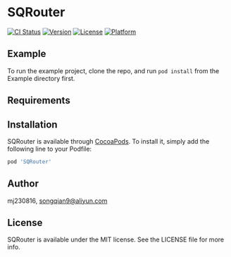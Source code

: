 # SQRouter

[![CI Status](https://img.shields.io/travis/mj230816/SQRouter.svg?style=flat)](https://travis-ci.org/mj230816/SQRouter)
[![Version](https://img.shields.io/cocoapods/v/SQRouter.svg?style=flat)](https://cocoapods.org/pods/SQRouter)
[![License](https://img.shields.io/cocoapods/l/SQRouter.svg?style=flat)](https://cocoapods.org/pods/SQRouter)
[![Platform](https://img.shields.io/cocoapods/p/SQRouter.svg?style=flat)](https://cocoapods.org/pods/SQRouter)

## Example

To run the example project, clone the repo, and run `pod install` from the Example directory first.

## Requirements

## Installation

SQRouter is available through [CocoaPods](https://cocoapods.org). To install
it, simply add the following line to your Podfile:

```ruby
pod 'SQRouter'
```

## Author

mj230816, songqian9@aliyun.com

## License

SQRouter is available under the MIT license. See the LICENSE file for more info.

